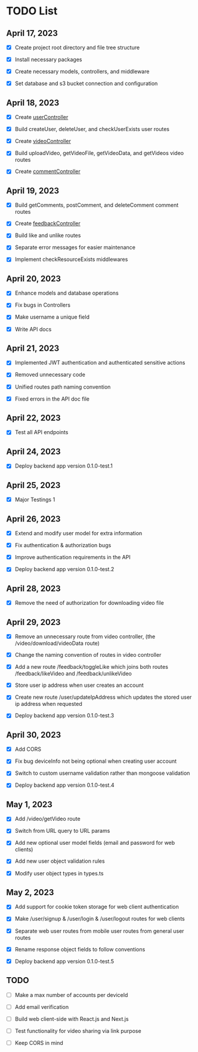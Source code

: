 # TODO List

## April 17, 2023

-   [x] Create project root directory and file tree structure

-   [x] Install necessary packages

-   [x] Create necessary models, controllers, and middleware

-   [x] Set database and s3 bucket connection and configuration

## April 18, 2023

-   [x] Create [userController](./src/controllers/userController.ts)

-   [x] Build createUser, deleteUser, and checkUserExists user routes

-   [x] Create [videoController](./src/controllers/videoController.ts)

-   [x] Build uploadVideo, getVideoFile, getVideoData, and getVideos video routes

-   [x] Create [commentController](./src/controllers/commentController.ts)

## April 19, 2023

-   [x] Build getComments, postComment, and deleteComment comment routes

-   [x] Create [feedbackController](./src/controllers/feedbackController.ts)

-   [x] Build like and unlike routes

-   [x] Separate error messages for easier maintenance

-   [x] Implement checkResourceExists middlewares

## April 20, 2023

-   [x] Enhance models and database operations

-   [x] Fix bugs in Controllers

-   [x] Make username a unique field

-   [x] Write API docs

## April 21, 2023

-   [x] Implemented JWT authentication and authenticated sensitive actions

-   [x] Removed unnecessary code

-   [x] Unified routes path naming convention

-   [x] Fixed errors in the API doc file

## April 22, 2023

-   [x] Test all API endpoints

## April 24, 2023

-   [x] Deploy backend app version 0.1.0-test.1

## April 25, 2023

-   [x] Major Testings 1

## April 26, 2023

-   [x] Extend and modify user model for extra information

-   [x] Fix authentication & authorization bugs

-   [x] Improve authentication requirements in the API

-   [x] Deploy backend app version 0.1.0-test.2

## April 28, 2023

-   [x] Remove the need of authorization for downloading video file

## April 29, 2023

-   [x] Remove an unnecessary route from video controller, (the /video/download/videoData route)

-   [x] Change the naming convention of routes in video controller

-   [x] Add a new route /feedback/toggleLike which joins both routes /feedback/likeVideo and /feedback/unlikeVideo

-   [x] Store user ip address when user creates an account

-   [x] Create new route /user/updateIpAddress which updates the stored user ip address when requested

-   [x] Deploy backend app version 0.1.0-test.3

## April 30, 2023

-   [x] Add CORS

-   [x] Fix bug deviceInfo not being optional when creating user account

-   [x] Switch to custom username validation rather than mongoose validation

-   [x] Deploy backend app version 0.1.0-test.4

## May 1, 2023

-   [x] Add /video/getVideo route

-   [x] Switch from URL query to URL params

-   [x] Add new optional user model fields (email and password for web clients)

-   [x] Add new user object validation rules

-   [x] Modify user object types in types.ts

## May 2, 2023

-   [x] Add support for cookie token storage for web client authentication

-   [x] Make /user/signup & /user/login & /user/logout routes for web clients

-   [x] Separate web user routes from mobile user routes from general user routes

-   [x] Rename response object fields to follow conventions

-   [x] Deploy backend app version 0.1.0-test.5

## TODO

-   [ ] Make a max number of accounts per deviceId

-   [ ] Add email verification

-   [ ] Build web client-side with React.js and Next.js

-   [ ] Test functionality for video sharing via link purpose

-   [ ] Keep CORS in mind
